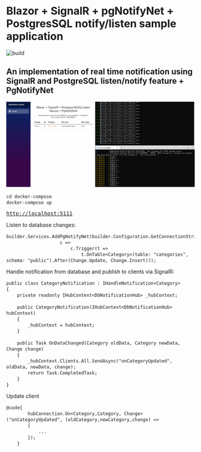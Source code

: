 # Blazor + SignalR + pgNotifyNet + PostgresSQL notify/listen sample application
![build](https://github.com/psosnicki/blazor-signalr-postgresql-notifications-sample/actions/workflows/dotnet.yml/badge.svg)

## An implementation of real time notification using SignalR and PostgreSQL listen/notify feature + PgNotifyNet

![Alt Text](Example/pgnotify_example.gif)

```
cd docker-compose
docker-compose up
````
<pre>
<a href="http://localhost:5111">http://localhost:5111</a>
</pre>


Listen to database changes:
```
builder.Services.AddPgNotifyNet(builder.Configuration.GetConnectionString("SampleDatabase"),
                    c => 
                        c.Trigger(t => 
                            t.OnTable<Category>(table: "categories", schema: "public").After(Change.Update, Change.Insert)));
```

Handle notification from database and publish to clients via SignalR:
```
public class CategoryNotification : IHandleNotification<Category>
{
    private readonly IHubContext<DbNotificationHub> _hubContext;

    public CategoryNotification(IHubContext<DbNotificationHub> hubContext)
    {
        _hubContext = hubContext;
    }

    public Task OnDataChanged(Category oldData, Category newData, Change change)
    {
        _hubContext.Clients.All.SendAsync("onCategoryUpdated", oldData, newData, change);
        return Task.CompletedTask;
    }
}
```

Update client
```
@code{
        hubConnection.On<Category,Category, Change>("onCategoryUpdated", (oldCategory,newCategory,change) =>
        {
            ...
        });
    }
```
